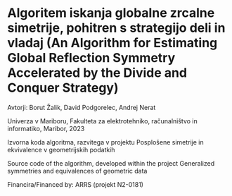 # Algoritem iskanja globalne zrcalne simetrije, pohitren s strategijo deli in vladaj (An Algorithm for Estimating Global Reflection Symmetry Accelerated by the Divide and Conquer Strategy)

Avtorji: Borut Žalik, David Podgorelec, Andrej Nerat

Univerza v Mariboru, Fakulteta za elektrotehniko, računalništvo in informatiko, Maribor, 2023

Izvorna koda algoritma, razvitega v projektu Posplošene simetrije in ekvivalence v geometrijskih podatkih

Source code of the algorithm, developed within the project Generalized symmetries and equivalences of geometric data

Financira/Financed by: ARRS (projekt N2-0181)
